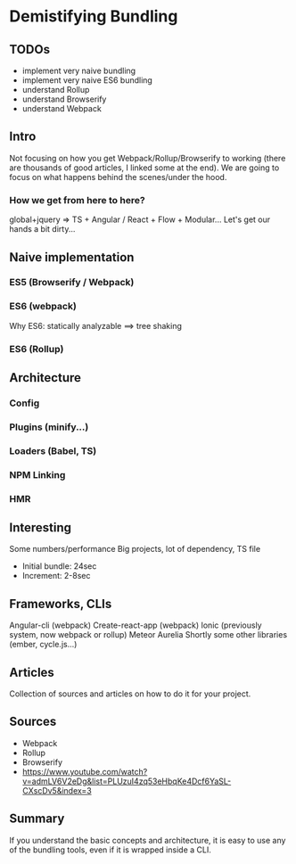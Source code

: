 # Demistifying Bundling

## TODOs
* implement very naive bundling
* implement very naive ES6 bundling
* understand Rollup
* understand Browserify
* understand Webpack

## Intro
Not focusing on how you get Webpack/Rollup/Browserify to working (there are thousands of good articles, I linked some at the end).
We are going to focus on what happens behind the scenes/under the hood.

### How we get from here to here?
global+jquery => TS + Angular / React + Flow + Modular...
Let's get our hands a bit dirty...

## Naive implementation

### ES5 (Browserify / Webpack)

### ES6 (webpack)
Why ES6: statically analyzable ==> tree shaking

### ES6 (Rollup)

## Architecture

### Config

### Plugins (minify...)

### Loaders (Babel, TS)

### NPM Linking

### HMR

## Interesting
Some numbers/performance
Big projects, lot of dependency, TS file
* Initial bundle: 24sec
* Increment: 2-8sec

## Frameworks, CLIs
Angular-cli (webpack)
Create-react-app (webpack)
Ionic (previously system, now webpack or rollup)
Meteor
Aurelia
Shortly some other libraries (ember, cycle.js...)

## Articles
Collection of sources and articles on how to do it for your project.

## Sources
* Webpack
* Rollup
* Browserify
* https://www.youtube.com/watch?v=admLV6V2eDg&list=PLUzuI4zq53eHbqKe4Dcf6YaSL-CXscDv5&index=3

## Summary
If you understand the basic concepts and architecture, it is easy to use any of the bundling tools, even if it is wrapped inside a CLI.